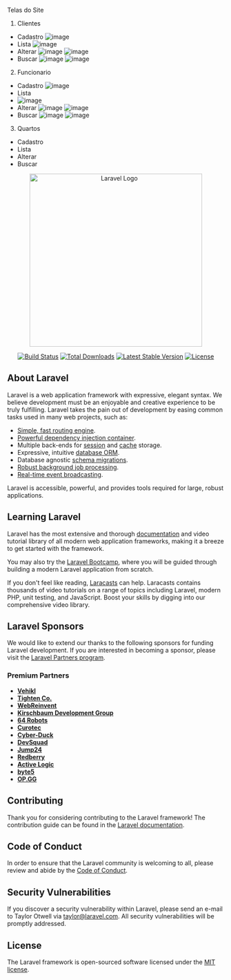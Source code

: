 Telas do Site

1. Clientes
- Cadastro
![image](https://github.com/Cristiandiv/appReservaHotel/assets/132522844/332a35cc-3878-47f9-9a00-416487e06c0e)
- Lista
![image](https://github.com/Cristiandiv/appReservaHotel/assets/132522844/1bf95655-7651-454e-877f-0bf934eeaa5b)
- Alterar
![image](https://github.com/Cristiandiv/appReservaHotel/assets/132522844/159f286b-046c-4b2e-ab15-82b38f22dde9)
![image](https://github.com/Cristiandiv/appReservaHotel/assets/132522844/ac32b4f5-1df2-42af-aa2b-58ce200b3625)
- Buscar
![image](https://github.com/Cristiandiv/appReservaHotel/assets/132522844/fc52b543-514e-41f4-a5ea-85bc93167f15)
![image](https://github.com/Cristiandiv/appReservaHotel/assets/132522844/953677ab-1668-4ccf-8d8a-a99d33aab231)

2. Funcionario
- Cadastro
![image](https://github.com/Cristiandiv/appReservaHotel/assets/132522844/93330a94-ae6a-4ca2-a544-f8bba1eb96b7)
- Lista
- ![image](https://github.com/Cristiandiv/appReservaHotel/assets/132522844/f12fe502-ca26-43e0-9670-e338fd208836)
- Alterar
![image](https://github.com/Cristiandiv/appReservaHotel/assets/132522844/cc25192f-d764-47f1-b372-7c7bcb5bdd34)
![image](https://github.com/Cristiandiv/appReservaHotel/assets/132522844/2427c823-44a6-493f-aa13-cdf6d42555d9)
- Buscar
![image](https://github.com/Cristiandiv/appReservaHotel/assets/132522844/3c5dcfa6-921d-4913-8c3b-668f7f0f1a6b)
![image](https://github.com/Cristiandiv/appReservaHotel/assets/132522844/2b322b51-2c49-426b-a223-3fe30ad011ae)


3. Quartos
- Cadastro
- Lista
- Alterar
- Buscar


<p align="center"><a href="https://laravel.com" target="_blank"><img src="https://raw.githubusercontent.com/laravel/art/master/logo-lockup/5%20SVG/2%20CMYK/1%20Full%20Color/laravel-logolockup-cmyk-red.svg" width="400" alt="Laravel Logo"></a></p>

<p align="center">
<a href="https://github.com/laravel/framework/actions"><img src="https://github.com/laravel/framework/workflows/tests/badge.svg" alt="Build Status"></a>
<a href="https://packagist.org/packages/laravel/framework"><img src="https://img.shields.io/packagist/dt/laravel/framework" alt="Total Downloads"></a>
<a href="https://packagist.org/packages/laravel/framework"><img src="https://img.shields.io/packagist/v/laravel/framework" alt="Latest Stable Version"></a>
<a href="https://packagist.org/packages/laravel/framework"><img src="https://img.shields.io/packagist/l/laravel/framework" alt="License"></a>
</p>

## About Laravel

Laravel is a web application framework with expressive, elegant syntax. We believe development must be an enjoyable and creative experience to be truly fulfilling. Laravel takes the pain out of development by easing common tasks used in many web projects, such as:

- [Simple, fast routing engine](https://laravel.com/docs/routing).
- [Powerful dependency injection container](https://laravel.com/docs/container).
- Multiple back-ends for [session](https://laravel.com/docs/session) and [cache](https://laravel.com/docs/cache) storage.
- Expressive, intuitive [database ORM](https://laravel.com/docs/eloquent).
- Database agnostic [schema migrations](https://laravel.com/docs/migrations).
- [Robust background job processing](https://laravel.com/docs/queues).
- [Real-time event broadcasting](https://laravel.com/docs/broadcasting).

Laravel is accessible, powerful, and provides tools required for large, robust applications.

## Learning Laravel

Laravel has the most extensive and thorough [documentation](https://laravel.com/docs) and video tutorial library of all modern web application frameworks, making it a breeze to get started with the framework.

You may also try the [Laravel Bootcamp](https://bootcamp.laravel.com), where you will be guided through building a modern Laravel application from scratch.

If you don't feel like reading, [Laracasts](https://laracasts.com) can help. Laracasts contains thousands of video tutorials on a range of topics including Laravel, modern PHP, unit testing, and JavaScript. Boost your skills by digging into our comprehensive video library.

## Laravel Sponsors

We would like to extend our thanks to the following sponsors for funding Laravel development. If you are interested in becoming a sponsor, please visit the [Laravel Partners program](https://partners.laravel.com).

### Premium Partners

- **[Vehikl](https://vehikl.com/)**
- **[Tighten Co.](https://tighten.co)**
- **[WebReinvent](https://webreinvent.com/)**
- **[Kirschbaum Development Group](https://kirschbaumdevelopment.com)**
- **[64 Robots](https://64robots.com)**
- **[Curotec](https://www.curotec.com/services/technologies/laravel/)**
- **[Cyber-Duck](https://cyber-duck.co.uk)**
- **[DevSquad](https://devsquad.com/hire-laravel-developers)**
- **[Jump24](https://jump24.co.uk)**
- **[Redberry](https://redberry.international/laravel/)**
- **[Active Logic](https://activelogic.com)**
- **[byte5](https://byte5.de)**
- **[OP.GG](https://op.gg)**

## Contributing

Thank you for considering contributing to the Laravel framework! The contribution guide can be found in the [Laravel documentation](https://laravel.com/docs/contributions).

## Code of Conduct

In order to ensure that the Laravel community is welcoming to all, please review and abide by the [Code of Conduct](https://laravel.com/docs/contributions#code-of-conduct).

## Security Vulnerabilities

If you discover a security vulnerability within Laravel, please send an e-mail to Taylor Otwell via [taylor@laravel.com](mailto:taylor@laravel.com). All security vulnerabilities will be promptly addressed.

## License

The Laravel framework is open-sourced software licensed under the [MIT license](https://opensource.org/licenses/MIT).
